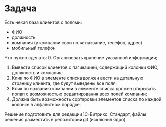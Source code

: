 # Задача
Есть некая база клиентов с полями: 
- ФИО
- должность
- компания (у компании свои поля: название, телефон, адрес)
- мобильный телефон

Что нужно сделать: 
0. Организовать хранение указанной информации;
1. Вывести список клиентов с пагинацией, содержащий колонки ФИО, должность и компания;
2. Клик по ФИО в элементе списка должен вести на детальную страницу клиента, где будут выведены все поля;
3. Клик по названию компании в элементе списка должен открывать попап с возможностью редактирования всех полей компании;
4. Должна быть возможность сортировки элементов списка по каждой колонке в алфавитном порядке.

Решение подготовить для редакции 1С-Битрикс: Стандарт, файлы решения разместить в репозитории git (исключив ядро).
